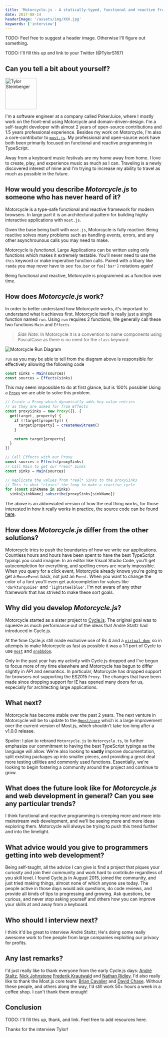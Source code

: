 ```yaml
---
title: 'Motorcycle.js - A statically-typed, functional and reactive framework for modern browsers - Interview with Tylor Steinberger'
date: 2017-08-14
headerImage: '/assets/img/XXX.jpg'
keywords: ['interview']
---
```


TODO: Feel free to suggest a header image. Otherwise I'll figure out something.

TODO: I'll fill this up and link to your Twitter (@TylorS167)

## Can you tell a bit about yourself?

<p>
<span class="author">
  <img src="https://www.gravatar.com/avatar/8e82cfdc051e96e55ade3ccb870edeff?s=200" alt="Tylor Steinberger" class="author" width="100" height="100" />
</span>

I'm a software engineer at a company called PokerJuice, where I mostly work on the front-end using Motorcycle and domain-driven-design. I'm a self-taught developer with almost 2 years of open-source contributions and 1.5 years professional experience. Besides my work on Motorcycle, I'm also a core-contributor to [`most.js`](https://survivejs.com/blog/most-interview/). My professional and open-source work have both been primarily focused on functional and reactive programming in TypeScript.
</p>

Away from a keyboard music festivals are my home away from home. I love to create, play, and experience music as much as I can. Traveling is a newly discovered interest of mine and I'm trying to increase my ability to travel as much as possible in the future.

## How would you describe *Motorcycle.js* to someone who has never heard of it?

Motorcycle is a type-safe functional and reactive framework for modern browsers. In large part it is an architectural pattern for building highly interactive applications with `most.js`.

Given the base being built with `most.js`, Motorcycle is fully reactive. Being reactive solves many problems such as handling events, errors, and any other asynchrounous calls you may need to make.

Motorcycle is *functional*. Large Applications can be written using only functions which makes it extremely testable. You'll never need to use the `this` keyword or make imperative function calls. Paired with a libary like `ramda` you may never have to see `foo.bar` or `foo['bar']` notations again!

Being functional and reactive, Motorcycle is programmed as a function over time.

## How does *Motorcycle.js* work?

In order to better understand how Motorcycle works, it's important to understand what it achieves first. Motorcycle itself is really just a single function named `run`. Using `run` requires 2 functions; We generally call these two functions `Main` and `Effects`.

> *Side Note:* In Motorcycle it is a convention to name components using PascalCase as there is no need for the `class` keyword.

![Motorcycle Run Diagram](https://gist.githubusercontent.com/TylorS/be8211cccc3f0c9fc418f31006b591f8/raw/28da1a247fa1d65e8de1f8c9ffe688cf8abb6219/motorcycle-run-diagram.png)

`run` as you may be able to tell from the diagram above is responsible for effectively allowing the following code

```typescript
const sinks = Main(sources)
const sources = Effects(sinks)
```

This may seem impossible to do at first glance, but is 100% possible! Using a
[`Proxy`](https://developer.mozilla.org/en-US/docs/Web/JavaScript/Reference/Global_Objects/Proxy)
we are able to solve this problem.

```typescript
// Create a Proxy which dynamically adds key-value entries
// as they are asked for from Effects
const proxySinks = new Proxy({}, {
  get(target, property) {
    if (!target[property]) {
      target[property] = createNewStream()
    }

    return target[property]
  }
})

// Call Effects with our Proxy
const sources = Effects(proxySinks)
// Call Main to get our *real* Sinks
const sinks = Main(sources)

// Replicate the values from *real* Sinks to the proxySinks
// This is what "closes" the loop to make a reactive cycle
for (const sinkName in sinks)
  sinks[sinkName].subscribe(proxySinks[sinkName])
```

The above is an abbreviated version of how the real thing works, for those interested in how it really works in practice, the source code can be found [here](https://github.com/motorcyclejs/motorcyclejs/tree/master/run).

## How does *Motorcycle.js* differ from the other solutions?

Motorcycle tries to push the boundaries of how we write our applications. Countless hours and hours have been spent to have the best TypeScript typings you could imagine. In an editor like Visual Studio Code, you'll get autocompletion for everything, and spelling errors are nearly impossible. When you query for a click event, Motorcycle already knows you're going to get a `MouseEvent` back, not just an `Event`. When you want to change the color of a font you'll even get autocompletion for values like `'darkturquoise'` and `'lightsteelblue'`. I'm not aware of any other framework that has strived to make these sort goals.

## Why did you develop *Motorcycle.js*?

Motorcycle started as a sister project to [Cycle.js](https://github.com/cyclejs/cyclejs). The original goal was to squeeze as much performance out of the ideas that André Staltz had introduced in Cycle.js.

At the time Cycle.js still made exclusive use of Rx 4 and a [`virtual-dom`](https://github.com/Matt-Esch/virtual-dom), so in attempts to make Motorcycle as fast as possible it was a 1:1 port of Cycle to use [`most`](https://github.com/cujojs/most) and [`snabbdom`](https://github.com/snabbdom/snabbdom).

Only in the past year has my activity with Cycle.js dropped and I've begun to focus more of my time elsewhere and Motorcycle has begun to differ slightly in API and semantics. In particular, Motorcycle has dropped support for browsers not supporting the ES2015 `Proxy`. The changes that have been made since dropping support for IE has opened many doors for us, especially for architecting large applications.

## What next?

Motorcycle has become stable over the past 2 years. The next venture in Motorcycle will be to update to the [`@most/core`](https://github.com/mostjs/core) which is a large improvement over the current version of Most.js, which shouldn't take too long after a v1.0.0 release.

Spoiler: I plan to rebrand `Motorcycle.js` to `Motorcycle.ts`, to further emphasize our commitment to having the best TypeScript typings as the language will allow. We're also looking to **vastly** improve documentation, split existing packages up into smaller pieces, and providing a great deal more testing utilities and commonly used functions. Essentially, we're looking to begin fostering a community around the project and continue to grow.

## What does the future look like for *Motorcycle.js* and web development in general? Can you see any particular trends?

I think functional and reactive programming is creeping more and more into mainstream web development, and we'll be seeing more and more ideas exploring them. Motorcycle will always be trying to push this trend further and into the limelight.

## What advice would you give to programmers getting into web development?

Being self-taught, all the advice I can give is find a project that piques your curiosity and join their community and work hard to contribute regardless of you skill level. I found Cycle.js in August 2015, joined the community, and just tried making things, almost none of which anyone use today. The people active in those days would ask questions, do code reviews, and provide all kinds of tips to progressing and growing. Ask questions, be curious, and never stop asking yourself and others how you can improve your skills at and away from a keyboard.

## Who should I interview next?

I think it'd be great to interview André Staltz; He's doing some really awesome work to free people from large companies exploiting our privacy for profits.

## Any last remarks?

I'd just really like to thank everyone from the early Cycle.js days: [André Staltz](https://github.com/staltz), [Nick Johnstone](https://github.com/widdershin) [Frederik Krautwald](https://github.com/frikki) and [Nathan Ridley](https://github.com/axefrog). I'd also really like to thank the Most.js core team: [Brian Cavalier](https://github.com/briancavalier) and [David Chase](https://github.com/davidchase). Without these people, and others along the way, I'd still work 50+ hours a week in a coffee shop. I can't thank them enough!

## Conclusion

TODO: I'll fill this up, thank, and link. Feel free to add resources here.

Thanks for the interview Tylor!
